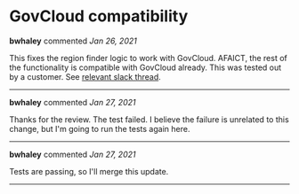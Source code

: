 # GovCloud compatibility

**bwhaley** commented *Jan 26, 2021*

This fixes the region finder logic to work with GovCloud. AFAICT, the rest of the functionality is compatible with GovCloud already. This was tested out by a customer. See [relevant slack thread](https://gruntwork-io.slack.com/archives/CLDULACTZ/p1611694482002400).
<br />
***


**bwhaley** commented *Jan 27, 2021*

Thanks for the review. The test failed. I believe the failure is unrelated to this change, but I'm going to run the tests again here.
***

**bwhaley** commented *Jan 27, 2021*

Tests are passing, so I'll merge this update.
***

